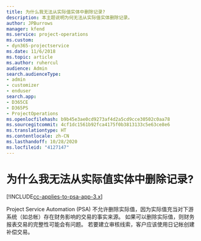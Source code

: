 ```yaml
---
title: 为什么我无法从实际值实体中删除记录?
description: 本主题说明为何无法从实际值实体删除记录。
author: JPBurrows
manager: kfend
ms.service: project-operations
ms.custom:
- dyn365-projectservice
ms.date: 11/6/2018
ms.topic: article
ms.author: ruhercul
audience: Admin
search.audienceType:
- admin
- customizer
- enduser
search.app:
- D365CE
- D365PS
- ProjectOperations
ms.openlocfilehash: b9b45e3ae0cd9273af4d2a5cd9cce30502c0aa78
ms.sourcegitcommit: 4cf1dc1561b92fca4175f0b3813133c5e63ce8e6
ms.translationtype: HT
ms.contentlocale: zh-CN
ms.lasthandoff: 10/28/2020
ms.locfileid: "4127147"
---
```

# <a name="why-cant-i-delete-records-from-the-actuals-entity"></a>为什么我无法从实际值实体中删除记录?

[!INCLUDE[cc-applies-to-psa-app-3.x](../includes/cc-applies-to-psa-app-3x.md)]

Project Service Automation (PSA) 不允许删除实际值，因为实际值充当对下游系统（如总帐）存在财务影响的交易的事实来源。 如果可以删除实际值，则财务报表交易的完整性可能会有问题。 若要建立审核线索，客户应该使用日记帐创建补偿交易。

